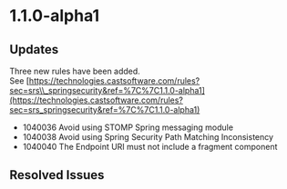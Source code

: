 # 1.1.0-alpha1

## Updates

Three new rules have been added. See [https://technologies.castsoftware.com/rules?sec=srs\\_springsecurity&ref=%7C%7C1.1.0-alpha1](https://technologies.castsoftware.com/rules?sec=srs_springsecurity&ref=%7C%7C1.1.0-alpha1)
- 1040036 Avoid using STOMP Spring messaging module
- 1040038 Avoid using Spring Security Path Matching Inconsistency
- 1040040 The Endpoint URI must not include a fragment component

## Resolved Issues

